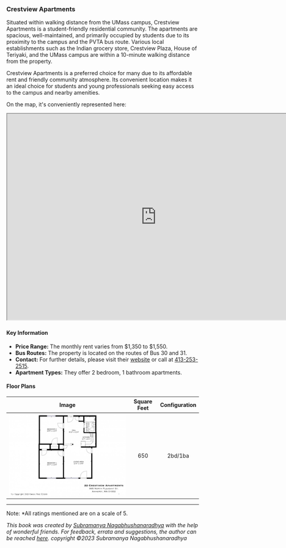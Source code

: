 ### Crestview Apartments

Situated within walking distance from the UMass campus, Crestview Apartments is a student-friendly residential community. The apartments are spacious, well-maintained, and primarily occupied by students due to its proximity to the campus and the PVTA bus route. Various local establishments such as the Indian grocery store, Crestview Plaza, House of Teriyaki, and the UMass campus are within a 10-minute walking distance from the property.

Crestview Apartments is a preferred choice for many due to its affordable rent and friendly community atmosphere. Its convenient location makes it an ideal choice for students and young professionals seeking easy access to the campus and nearby amenities.

On the map, it's conveniently represented here:
<iframe src="https://www.google.com/maps/d/embed?mid=1qHqriwktp3OKwmJNfoGtU0UCUVid8_w&ehbc=2E312F" width="780" height="540"></iframe>

#### Key Information
- **Price Range:** The monthly rent varies from $1,350 to $1,550.
- **Bus Routes:** The property is located on the routes of Bus 30 and 31.
- **Contact:** For further details, please visit their [website](https://kaminsrealestate.com/our-rentals/our-complete-management-list/property/5004-crestview-apartments) or call at [413-253-2515](tel:413-253-2515).
- **Apartment Types:** They offer 2 bedroom, 1 bathroom apartments.

#### Floor Plans
| Image | Square Feet | Configuration |
| :---: | :---: | :---: |
| ![Floor Plan 1](/assets/crestview_floorplan_1.jpeg) | 650 | 2bd/1ba |

---
Note: 
*All ratings mentioned are on a scale of 5.

*This book was created by [Subramanya Nagabhushanaradhya](https://subramanya.ai) with the help of wonderful friends. For feedback, errata and suggestions, the author can be reached [here](https://www.linkedin.com/in/nsubramanya). copyright ©2023 Subramanya Nagabhushanaradhya*